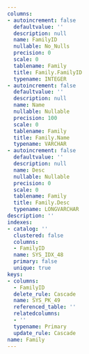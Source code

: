 ```yaml
---
columns:
- autoincrement: false
  defaultvalue: ''
  description: null
  name: FamilyID
  nullable: No_Nulls
  precision: 0
  scale: 0
  tablename: Family
  title: Family.FamilyID
  typename: INTEGER
- autoincrement: false
  defaultvalue: ''
  description: null
  name: Name
  nullable: Nullable
  precision: 100
  scale: 0
  tablename: Family
  title: Family.Name
  typename: VARCHAR
- autoincrement: false
  defaultvalue: ''
  description: null
  name: Desc
  nullable: Nullable
  precision: 0
  scale: 0
  tablename: Family
  title: Family.Desc
  typename: LONGVARCHAR
description: ''
indexes:
- catalog: ''
  clustered: false
  columns:
  - FamilyID
  name: SYS_IDX_48
  primary: false
  unique: true
keys:
- columns:
  - FamilyID
  delete_rule: Cascade
  name: SYS_PK_49
  referenced_table: ''
  relatedcolumns:
  - ''
  typename: Primary
  update_rule: Cascade
name: Family
---
```

